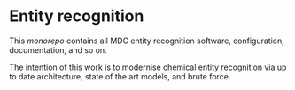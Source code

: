 # Entity recognition

This *monorepo* contains all MDC entity recognition software, configuration, documentation, and so on.

The intention of this work is to modernise chemical entity recognition via up to date architecture, state of the art models, and brute force.
